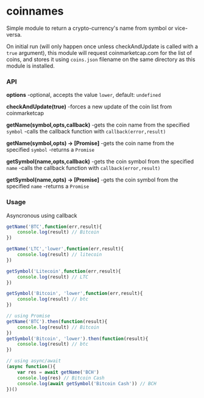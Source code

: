 # coinnames
Simple module to return a crypto-currency's name from symbol or vice-versa. 

On initial run (will only happen once unless checkAndUpdate is called with a `true` argument), this module will request coinmarketcap.com for the list of coins, and stores it using `coins.json` filename on the same directory as this module is installed.

### API
**options**
-optional, accepts the value `lower`, default: `undefined`

**checkAndUpdate(true)**
-forces a new update of the coin list from coinmarketcap

**getName(symbol,opts,callback)**
-gets the coin name from the specified `symbol`
-calls the callback function with `callback(error,result)`

**getName(symbol,opts) -> [Promise]**
-gets the coin name from the specified `symbol`
-returns a `Promise`

**getSymbol(name,opts,callback)**
-gets the coin symbol from the specified `name`
-calls the callback function with `callback(error,result)`

**getSymbol(name,opts) -> [Promise]**
-gets the coin symbol from the specified `name`
-returns a `Promise`

### Usage

Asyncronous using callback

```javascript
getName('BTC',function(err,result){
    console.log(result) // Bitcoin
})

getName('LTC','lower',function(err,result){
    console.log(result) // litecoin
})

getSymbol('Litecoin',function(err,result){
    console.log(result) // LTC
})

getSymbol('Bitcoin', 'lower',function(err,result){
    console.log(result) // btc
})

// using Promise
getName('BTC').then(function(result){
    console.log(result) // Bitcoin
})
getSymbol('Bitcoin', 'lower').then(function(result){
    console.log(result) // btc
})

// using async/await
(async function(){
    var res = await getName('BCH')
    console.log(res) // Bitcoin Cash
    console.log(await getSymbol('Bitcoin Cash')) // BCH
})()


```